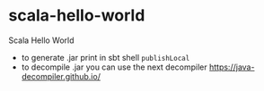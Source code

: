 # scala-hello-world
Scala Hello World 

- to generate .jar print in sbt shell `publishLocal`
- to decompile .jar you can use the next decompiler https://java-decompiler.github.io/
